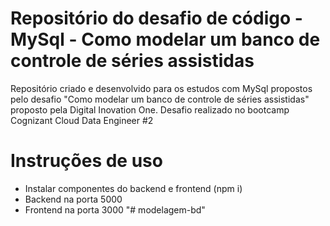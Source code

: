 # Repositório do desafio de código - MySql - Como modelar um banco de controle de séries assistidas
Repositório criado e desenvolvido para os estudos com MySql propostos pelo desafio "Como modelar um banco de controle de séries assistidas" proposto pela Digital Inovation One.
Desafio realizado no bootcamp Cognizant Cloud Data Engineer #2

# Instruções de uso

- Instalar componentes do backend e frontend (npm i)
- Backend na porta 5000
- Frontend na porta 3000
"# modelagem-bd" 
